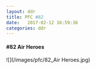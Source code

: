 ```yaml
---
layout: ddr
title: PFC #82
date:   2017-02-12 16:59:36
categories: ddr
---
```

#### **#82** Air Heroes
![](/images/pfc/82_Air Heroes.jpg)
